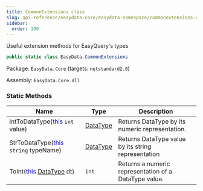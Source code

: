 ```yaml
---
title: CommonExtensions class
slug: api-reference/easydata-core/easydata-namespace/commonextensions-class
sidebar:
  order: 100
---
```


Useful extension methods for EasyQuery's types
```csharp
public static class EasyData.CommonExtensions

```
Package: `EasyData.Core` (targets: `netstandard2.0`)

Assembly: `EasyData.Core.dll`

### Static Methods

| Name | Type | Description | 
| --- | --- | --- | 
| IntToDataType(<span style='color: blue'>this</span> `int` value) | [DataType](///////////////easyquery/docs/api-reference/easydata-core/easydata-namespace/datatype-enum) | Returns DataType by its numeric representation. | 
| StrToDataType(<span style='color: blue'>this</span> `string` typeName) | [DataType](///////////////easyquery/docs/api-reference/easydata-core/easydata-namespace/datatype-enum) | Returns DataType value by its string representation | 
| ToInt(<span style='color: blue'>this</span> [DataType](///////////////easyquery/docs/api-reference/easydata-core/easydata-namespace/datatype-enum) dt) | `int` | Returns a numeric representation of a DataType value. |
